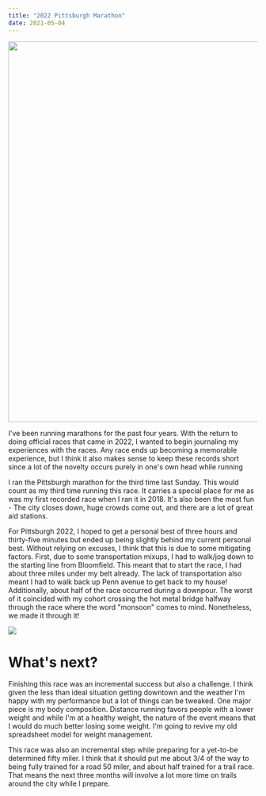 ```yaml
---
title: "2022 Pittsburgh Marathon"
date: 2021-05-04
---
```

 
<img src="C:\Users\USER\Downloads\20220501_065702_01.jpg" width="1068" height="768">

I've been running marathons for the past four years. With the return to doing official races that came in 2022, I wanted to begin journaling my experiences with the races. Any race ends up becoming a memorable experience, but I think it also makes sense to keep these records short since a lot of the novelty occurs purely in one's own head while running

I ran the Pittsburgh marathon for the third time last Sunday. This would count as my third time running this race. It carries a special place for me as was my first recorded race when I ran it in 2018. It's also been the most fun - The city closes down, huge crowds come out, and there are a lot of great aid stations.

For Pittsburgh 2022, I hoped to get a personal best of three hours and thirty-five minutes but ended up being slightly behind my current personal best. Without relying on excuses, I think that this is due to some mitigating factors. First, due to some transportation mixups, I had to walk/jog down to the starting line from Bloomfield. This meant that to start the race, I had about three miles under my belt already. The lack of transportation also meant I had to walk back up Penn avenue to get back to my house! Additionally, about half of the race occurred during a downpour. The worst of it coincided with my cohort crossing the hot metal bridge halfway through the race where the word "monsoon" comes to mind. Nonetheless, we made it through it!

![](https://raw.githubusercontent.com/poc1673/poc1673.github.io/main/embeddings3.png)


# What's next?

Finishing this race was an incremental success but also a challenge. I think given the less than ideal situation getting downtown and the weather I'm happy with my performance but a lot of things can be tweaked. One major piece is my body composition. Distance running favors people with a lower weight and while I'm at a healthy weight, the nature of the event means that I would do much better losing some weight. I'm going to revive my old spreadsheet model for weight management.

This race was also an incremental step while preparing for a yet-to-be determined fifty miler. I think that it should put me about 3/4 of the way to being fully trained for a road 50 miler, and about half trained for a trail race. That means the next three months will involve a lot more time on trails around the city while I prepare. 